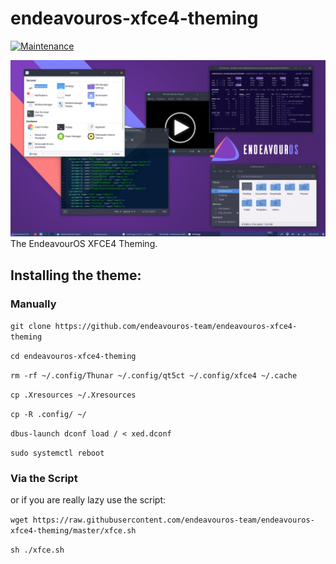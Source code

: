 # endeavouros-xfce4-theming
[![Maintenance](https://img.shields.io/maintenance/yes/2022.svg)]()

![XFCE4 Screenshot](https://raw.githubusercontent.com/endeavouros-team/screenshots/master/endeavouros-xfce4-apollo.png "XFCE4 Screenshot")
The EndeavourOS XFCE4 Theming.


## Installing the theme:

### Manually
`git clone https://github.com/endeavouros-team/endeavouros-xfce4-theming`

`cd endeavouros-xfce4-theming`

`rm -rf ~/.config/Thunar ~/.config/qt5ct ~/.config/xfce4 ~/.cache`

`cp .Xresources ~/.Xresources`

`cp -R .config/ ~/`

`dbus-launch dconf load / < xed.dconf`

`sudo systemctl reboot`
### Via the Script
or if you are really lazy use the script:

`wget https://raw.githubusercontent.com/endeavouros-team/endeavouros-xfce4-theming/master/xfce.sh`

`sh ./xfce.sh`

